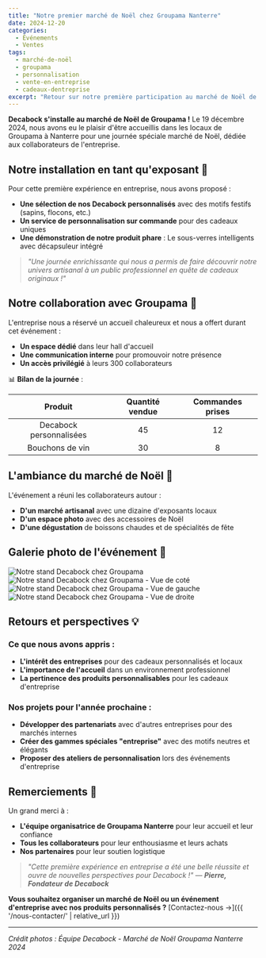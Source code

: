 ```yaml
---
title: "Notre premier marché de Noël chez Groupama Nanterre"
date: 2024-12-20
categories:
  - Événements
  - Ventes
tags:
  - marché-de-noël
  - groupama
  - personnalisation
  - vente-en-entreprise
  - cadeaux-dentreprise
excerpt: "Retour sur notre première participation au marché de Noël de Groupama Nanterre, où nous avons présenté nos produits personnalisables aux collaborateurs de l'entreprise."
---
```


**Decabock s'installe au marché de Noël de Groupama !** Le 19 décembre 2024, nous avons eu le plaisir d'être accueillis dans les locaux de Groupama à Nanterre pour une journée spéciale marché de Noël, dédiée aux collaborateurs de l'entreprise.


## Notre installation en tant qu'exposant 🎄

Pour cette première expérience en entreprise, nous avons proposé :
- **Une sélection de nos Decabock personnalisés** avec des motifs festifs (sapins, flocons, etc.)
- **Un service de personnalisation sur commande** pour des cadeaux uniques
- **Une démonstration de notre produit phare** : Le sous-verres intelligents avec décapsuleur intégré

> *"Une journée enrichissante qui nous a permis de faire découvrir notre univers artisanal à un public professionnel en quête de cadeaux originaux !"*

## Notre collaboration avec Groupama 🤝

L'entreprise nous a réservé un accueil chaleureux et nous a offert durant cet événement : 
- **Un espace dédié** dans leur hall d'accueil
- **Une communication interne** pour promouvoir notre présence
- **Un accès privilégié** à leurs 300 collaborateurs

📊 **Bilan de la journée** :

| Produit                | Quantité vendue | Commandes prises |
|:----------------------:|:---------------:|:-----------------:|
| Decabock personnalisées | 45              | 12               |
| Bouchons de vin        | 30              | 8                |

## L'ambiance du marché de Noël 🎅

L'événement a réuni les collaborateurs autour :
- **D'un marché artisanal** avec une dizaine d'exposants locaux
- **D'un espace photo** avec des accessoires de Noël
- **D'une dégustation** de boissons chaudes et de spécialités de fête

## Galerie photo de l'événement 📸

<div class="event-gallery">
  <div class="gallery-row">
    <img src="/assets/images/events/2024-12-19-Marche_Noel_Groupama/Stand_full.jpg" alt="Notre stand Decabock chez Groupama" class="event-photo">
    <img src="/assets/images/events/2024-12-19-Marche_Noel_Groupama/Stand_full_2.jpg" alt="Notre stand Decabock chez Groupama - Vue de coté" class="event-photo">
  </div>
  <div class="gallery-row">
    <img src="/assets/images/events/2024-12-19-Marche_Noel_Groupama/Stand_left.jpg" alt="Notre stand Decabock chez Groupama - Vue de gauche" class="event-photo">
    <img src="/assets/images/events/2024-12-19-Marche_Noel_Groupama/Stand_right.jpg" alt="Notre stand Decabock chez Groupama - Vue de droite" class="event-photo">
  </div>
</div>

## Retours et perspectives 💡

### Ce que nous avons appris :
- **L'intérêt des entreprises** pour des cadeaux personnalisés et locaux
- **L'importance de l'accueil** dans un environnement professionnel
- **La pertinence des produits personnalisables** pour les cadeaux d'entreprise

### Nos projets pour l'année prochaine :
- **Développer des partenariats** avec d'autres entreprises pour des marchés internes
- **Créer des gammes spéciales "entreprise"** avec des motifs neutres et élégants
- **Proposer des ateliers de personnalisation** lors des événements d'entreprise

## Remerciements 🙏

Un grand merci à :
- **L'équipe organisatrice de Groupama Nanterre** pour leur accueil et leur confiance
- **Tous les collaborateurs** pour leur enthousiasme et leurs achats
- **Nos partenaires** pour leur soutien logistique

> *"Cette première expérience en entreprise a été une belle réussite et ouvre de nouvelles perspectives pour Decabock !"*
> — **_Pierre, Fondateur de Decabock_**

**Vous souhaitez organiser un marché de Noël ou un événement d'entreprise avec nos produits personnalisés ?**
[Contactez-nous →]({{ '/nous-contacter/' | relative_url }})

---
*Crédit photos : Équipe Decabock - Marché de Noël Groupama Nanterre 2024*
